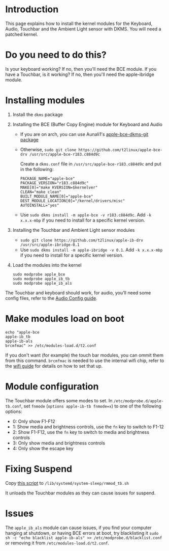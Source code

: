 # Introduction

This page explains how to install the kernel modules for the Keyboard, Audio, Touchbar and the Ambient Light sensor with DKMS. You will need a patched kernel.

# Do you need to do this?

Is your keyboard working? If no, then you'll need the BCE module.
If you have a Touchbar, is it working? If no, then you'll need the apple-ibridge module.

# Installing modules

1. Install the `dkms` package
2. Installing the BCE (Buffer Copy Engine) module for Keyboard and Audio

	- If you are on arch, you can use Aunali1's [apple-bce-dkms-git package](https://github.com/aunali1/apple-bce-arch/releases)
	- Otherwise, `sudo git clone https://github.com/t2linux/apple-bce-drv /usr/src/apple-bce-r183.c884d9c`
    
        Create a `dkms.conf` file in `/usr/src/apple-bce-r183.c884d9c` and put in the following:

        ```
        PACKAGE_NAME="apple-bce"
        PACKAGE_VERSION="r183.c884d9c"
        MAKE[0]="make KVERSION=$kernelver"
        CLEAN="make clean"
        BUILT_MODULE_NAME[0]="apple-bce"
        DEST_MODULE_LOCATION[0]="/kernel/drivers/misc"
        AUTOINSTALL="yes"
        ```

	- Use `sudo dkms install -m apple-bce -v r183.c884d9c`. Add `-k x.x.x-mbp` if you need to install for a specific kernel version.

3. Installing the Touchbar and Ambient Light sensor modules
	
    - `sudo git clone https://github.com/t2linux/apple-ib-drv /usr/src/apple-ibridge-0.1`
    - Use `sudo dkms install -m apple-ibridge -v 0.1`. Add `-k x.x.x-mbp` if you need to install for a specific kernel version.

4. Load the modules into the kernel

    ```
    sudo modprobe apple_bce
    sudo modprobe apple_ib_tb
    sudo modprobe apple_ib_als
    ```

The Touchbar and keyboard should work, for audio, you'll need some config files, refer to the [Audio Config guide](https://wiki.t2linux.org/guides/audio-config).

# Make modules load on boot

```
echo "apple-bce
apple-ib_tb
apple-ib-als
brcmfmac" >> /etc/modules-load.d/t2.conf
```

If you don't want (for example) the touch bar modules, you can ommit them from this command. `brcmfmac` is needed to use the internal wifi chip, refer to the [wifi guide](https://wiki.t2linux.org/guides/wifi/) for details on how to set that up.

# Module configuration

The Touchbar module offers some modes to set. In `/etc/modprobe.d/apple-tb.conf`, set `fnmode` (`options apple-ib-tb fnmode=x`) to one of the following options:

- 0: Only show F1-F12
- 1: Show media and brightness controls, use the `fn` key to switch to F1-12
- 2: Show F1-F12, use the `fn` key to switch to media and brightness controls
- 3: Only show media and brightness controls
- 4: Only show the escape key

# Fixing Suspend

Copy [this script](https://github.com/marcosfad/mbp-ubuntu/blob/master/files/suspend/rmmod_tb.sh) to `/lib/systemd/system-sleep/rmmod_tb.sh`

It unloads the Touchbar modules as they can cause issues for suspend.

# Issues

The `apple_ib_als` module can cause issues, if you find your computer hanging at shutdown, or having BCE errors at boot, try blacklisting it `sudo sh -c "echo blacklist apple-ib-als" >> /etc/modprobe.d/blacklist.conf` or removing it from `/etc/modules-load.d/t2.conf`.
